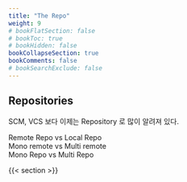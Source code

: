 ```yaml
---
title: "The Repo"
weight: 9
# bookFlatSection: false
# bookToc: true
# bookHidden: false
bookCollapseSection: true
bookComments: false
# bookSearchExclude: false
---
```


## Repositories

SCM, VCS 보다 이제는 Repository 로 많이 알려져 있다. 
  
Remote Repo vs Local Repo  
Mono remote vs Multi remote  
Mono Repo vs Multi Repo  

{{< section >}}